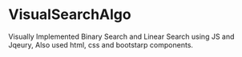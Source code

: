 # VisualSearchAlgo
Visually Implemented Binary Search and Linear Search using JS and Jqeury,  Also used html, css and bootstarp components.
